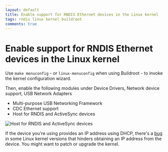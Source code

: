```yaml
---
layout: default
title: Enable support for RNDIS Ethernet devices in the Linux kernel
tags: rndis linux kernel buildroot
comments: true
---
```

# Enable support for RNDIS Ethernet devices in the Linux kernel

Use `make menuconfig` - or `linux-menuconfig` when using Buildroot - to invoke the kernel configuration wizard.

Then, enable the following modules under Device Drivers, Network device support, USB Network Adapters

* Multi-purpose USB Networking Framework
* CDC Ethernet support
* Host for RNDIS and ActiveSync devices

![Host for RNDIS and ActiveSync devices](/assets/img/buildroot-kernel-driver-rndis.png)

If the device you're using provides an IP address using DHCP, there's a [bug](https://patchwork.kernel.org/patch/693971/) in some Linux kernel versions that hinders obtaining an IP address from the device. You might want to patch or upgrade the kernel.
